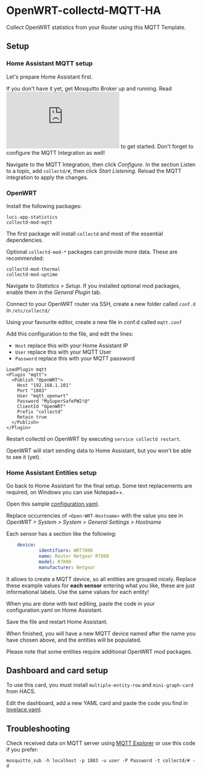 
# OpenWRT-collectd-MQTT-HA
Collect OpenWRT statistics from your Router using this MQTT Template.

## Setup
### Home Assistant MQTT setup
Let's prepare Home Assistant first.

If you don't have it yet, get Mosquitto Broker up and running. Read ![the official docs](https://github.com/home-assistant/addons/blob/174f8e66d0eaa26f01f528beacbde0bd111b711c/mosquitto/DOCS.md) to get started. Don't forget to configure the MQTT Integration as well!

Navigate to the MQTT Integration, then click *Configure*. In the section Listen to a topic, add `collectd/#`, then click *Start Listening*. 
Reload the MQTT integration to apply the changes.


### OpenWRT

Install the following packages:

    luci-app-statistics 
    collectd-mod-mqtt

The first package will install `collectd` and most of the essential dependencies.

Optional `collectd-mod-*` packages can provide more data. These are recommended:

    collectd-mod-thermal
    collectd-mod-uptime

Navigate to *Statistics > Setup*. If you installed optional mod packages, enable them in the *General Plugin* tab.

Connect to your OpenWRT router via SSH, create a new folder called `conf.d` in `/etc/collectd/`

Using your favourite editor, create a new file in conf.d called `mqtt.conf`

Add this configuration to the file, and edit the lines:
* `Host` replace this with your Home Assistant IP
* `User` replace this with your MQTT User
* `Password` replace this with your MQTT password
   
```shell
LoadPlugin mqtt
<Plugin "mqtt">
  <Publish "OpenWRT">
    Host "192.168.1.101"
    Port "1883"
    User "mqtt_openwrt"
    Password "MySuperSafePW2!@"
    ClientId "OpenWRT"
    Prefix "collectd"
    Retain true
  </Publish>
</Plugin>
```

Restart collectd on OpenWRT by executing `service collectd restart`.

OpenWRT will start sending data to Home Assistant, but you won't be able to see it (yet).

### Home Assistant Entities setup

Go back to Home Assistant for the final setup.
Some text replacements are required, on Windows you can use Notepad++.

Open this sample [configuration.yaml](configuration.yaml).

Replace occurrencies of `<Open-WRT-Hostname>` with the value you see in *OpenWRT > System > System > General Settings > Hostname*

Each sensor has a section like the following:

```yaml
    device:
            identifiers: WRT7800
            name: Router Netgear R7800
            model: R7800
            manufacturer: Netgear
```

It allows to create a MQTT device, so all entities are grouped nicely. Replace these example values for **each sensor** entering what you like, these are just informational labels. Use the same values for each entity!

When you are done with text editing, paste the code in your configuration.yaml on Home Assistant.

Save the file and restart Home Assistant.

When finished, you will have a new MQTT device named after the name you have chosen above, and the entities will be populated.

Please note that some entities require additional OpenWRT mod packages.

## Dashboard and card setup

To use this card, you must install `multiple-entity-row` and `mini-graph-card` from HACS.

Edit the dashboard, add a new YAML card and paste the code you find in [lovelace.yaml](lovelace.yaml).

## Troubleshooting

Check received data on MQTT server using  [MQTT Explorer](https://community.home-assistant.io/t/addon-mqtt-explorer-new-version/603739)  or use this code if you prefer:

    mosquitto_sub -h localhost -p 1883 -u user -P Password -t collectd/# -d

 



